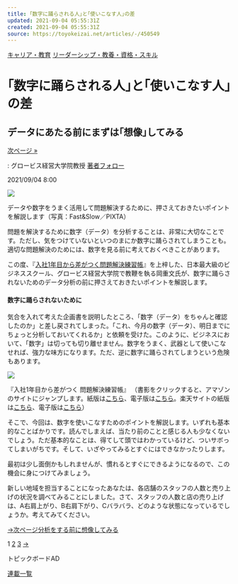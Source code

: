 ```yaml
---
title: ｢数字に踊らされる人｣と｢使いこなす人｣の差
updated: 2021-09-04 05:55:31Z
created: 2021-09-04 05:55:31Z
source: https://toyokeizai.net/articles/-/450549
---
```


[キャリア・教育](https://toyokeizai.net/list/genre/career-and-education)
[リーダーシップ・教養・資格・スキル](https://toyokeizai.net/category/leadership)

# ｢数字に踊らされる人｣と｢使いこなす人｣の差

## データにあたる前にまずは｢想像｣してみる

 [次ページ »](https://toyokeizai.net/articles/-/450549?page=2)

  : グロービス経営大学院教授    [著者フォロー](https://id.toyokeizai.net/fm/?author_id=2865&author_name=%E5%B2%A1+%E9%87%8D%E6%96%87&referer=%2Farticles%2F-%2F450549)

2021/09/04 8:00

![](https://tk.ismcdn.jp/mwimgs/9/6/1140/img_965e38109583e1d3c5550abc8446c73f945949.jpg)

データや数字をうまく活用して問題解決するために、押さえておきたいポイントを解説します（写真：Fast&Slow／PIXTA）

問題を解決するために数字（データ）を分析することは、非常に大切なことです。ただし、気をつけていないといつのまにか数字に踊らされてしまうことも。適切な問題解決のためには、数字を見る前に考えておくべきことがあります。

この度、『[入社1年目から差がつく問題解決練習帳](https://www.amazon.co.jp/o/ASIN/4492534415/toyokeizaia-22?p=tk)』を上梓した、日本最大級のビジネススクール、グロービス経営大学院で教鞭を執る岡重文氏が、数字に踊らされないためのデータ分析の前に押さえておきたいポイントを解説します。

#### 数字に踊らされないために

気合を入れて考えた企画書を説明したところ、「数字（データ）をちゃんと確認したのか」と差し戻されてしまった。「これ、今月の数字（データ）、明日までにちょっと分析しておいてくれるか」と依頼を受けた。このように、ビジネスにおいて、「数字」は切っても切り離せません。数字をうまく、武器として使いこなせれば、強力な味方になります。ただ、逆に数字に踊らされてしまうという危険もあります。

[![](https://tk.ismcdn.jp/mwimgs/8/c/360/img_8c1efce0030bb5b15a1843ae96e1935c48252.jpg)](https://www.amazon.co.jp/o/ASIN/4492534415/toyokeizaia-22?p=tk)

『入社1年目から差がつく 問題解決練習帳』 （書影をクリックすると、アマゾンのサイトにジャンプします。紙版は[こちら](https://www.amazon.co.jp/o/ASIN/4492534415/toyokeizaia-22?p=tk)、電子版は[こちら](https://www.amazon.co.jp/o/ASIN/B095W6LZGQ/toyokeizaia-22?p=tk)。楽天サイトの紙版は[こちら](https://books.rakuten.co.jp/rb/16753378/)、電子版は[こちら](https://books.rakuten.co.jp/rk/1e976f756a553e58807c36e70bf9d5f7/)）

そこで、今回は、数字を使いこなすためのポイントを解説します。いずれも基本的なことばかりです。読んでしまえば、当たり前のことと感じる人も少なくないでしょう。ただ基本的なことは、得てして頭ではわかっているけど、ついサボってしまいがちです。そして、いざやってみるとすぐにはできなかったりします。

最初は少し面倒かもしれませんが、慣れるとすぐにできるようになるので、この機会に身につけてみましょう。

新しい地域を担当することになったあなたは、各店舗のスタッフの人数と売り上げの状況を調べてみることにしました。さて、スタッフの人数と店の売り上げは、A右肩上がり、B右肩下がり、Cバラバラ、どのような状態になっているでしょうか。考えてみてください。

[→次ページ分析をする前に想像してみる](https://toyokeizai.net/articles/-/450549?page=2)

 1  [2](https://toyokeizai.net/articles/-/450549?page=2)  [3](https://toyokeizai.net/articles/-/450549?page=3)  [→](https://toyokeizai.net/articles/-/450549?page=2)

トピックボードAD

[連載一覧](https://toyokeizai.net/list/columns)